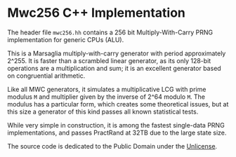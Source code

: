 
# Mwc256 C++ Implementation

The header file `mwc256.hh` contains a 256 bit Multiply-With-Carry PRNG
implementation for generic CPUs (ALU).

This is a Marsaglia multiply-with-carry generator with period
approximately 2^255. It is faster than a scrambled linear
generator, as its only 128-bit operations are a multiplication and sum;
it is an excellent generator based on congruential arithmetic.

Like all MWC generators, it simulates a multiplicative LCG with prime
modulus `M` and multiplier given by the inverse of 2^64 modulo `M`.
The modulus has a particular form, which creates some theoretical issues,
but at this size a generator of this kind passes all known statistical tests.

While very simple in construction, it is among the fastest single-data PRNG
implementations, and passes PractRand at 32TB due to the large state size.

The source code is dedicated to the Public Domain under the [Unlicense](https://unlicense.org/UNLICENSE).
